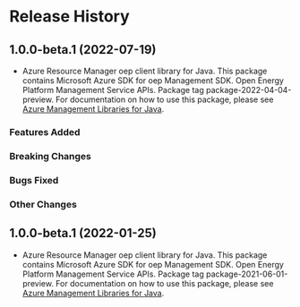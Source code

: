 # Release History

## 1.0.0-beta.1 (2022-07-19)

- Azure Resource Manager oep client library for Java. This package contains Microsoft Azure SDK for oep Management SDK. Open Energy Platform Management Service APIs. Package tag package-2022-04-04-preview. For documentation on how to use this package, please see [Azure Management Libraries for Java](https://aka.ms/azsdk/java/mgmt).

### Features Added

### Breaking Changes

### Bugs Fixed

### Other Changes

## 1.0.0-beta.1 (2022-01-25)

- Azure Resource Manager oep client library for Java. This package contains Microsoft Azure SDK for oep Management SDK. Open Energy Platform Management Service APIs. Package tag package-2021-06-01-preview. For documentation on how to use this package, please see [Azure Management Libraries for Java](https://aka.ms/azsdk/java/mgmt).
